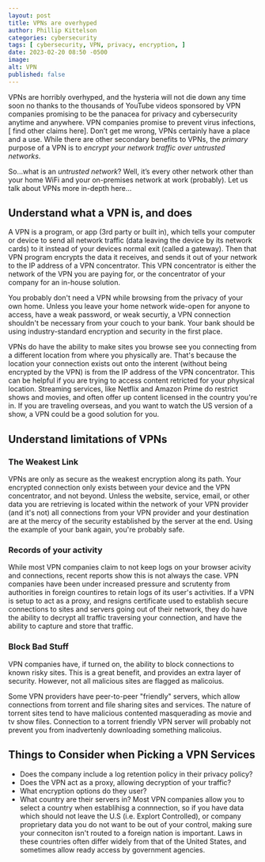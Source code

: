 ```yaml
---
layout: post
title: VPNs are overhyped
author: Phillip Kittelson
categories: cybersecurity
tags: [ cybersecurity, VPN, privacy, encryption, ]
date: 2023-02-20 08:50 -0500
image: 
alt: VPN
published: false
---
```


VPNs are horribly overhyped, and the hysteria will not die down any time soon no thanks to the thousands of YouTube videos sponsored by VPN companies promising to be the panacea for privacy and cybersecurity anytime and anywhere. VPN companies promise to prevent virus infections, [ find other claims here].
Don’t get me wrong, VPNs certainly have a place and a use. While there are other secondary benefits to VPNs, the _primary_ purpose of a VPN is to _encrypt your network traffic over untrusted networks_.

So…what is an _untrusted network_? Well, it’s every other network other than your home WiFi and your on-premises network at work (probably). Let us talk about VPNs more in-depth here…

## Understand what a VPN is, and does
A VPN is a program, or app (3rd party or built in), which tells your computer or device to send all network traffic (data leaving the device by its network cards) to it instead of your devices normal exit (called a gateway). Then that VPN program encrypts the data it receives, and sends it out of your network to the IP address of a VPN concentrator. This VPN concentrator is either the network of the VPN you are paying for, or the concentrator of your company for an in-house solution.

You probably don't need a VPN while browsing from the privacy of your own home. Unless you leave your home network wide-open for anyone to access, have a weak password, or weak securtiy, a VPN connection shouldn't be necessary from your couch to your bank. Your bank should be using industry-standard encryption and security in the first place.

VPNs do have the ability to make sites you browse see you connecting from a different location from where you physically are. That's because the location your connection exists out onto the interent (without being encrypted by the VPN) is from the IP address of the VPN concentrator. This can be helpful if you are trying to access content retricted for your physical location. Streaming services, like Netflix and Amazon Prime do restrict shows and movies, and often offer up content licensed in the country you're in. If you are traveling overseas, and you want to watch the US version of a show, a VPN could be a good solution for you.

## Understand limitations of VPNs

### The Weakest Link
VPNs are only as secure as the weakest encryption along its path. Your encrypted connection only exists between your device and the VPN concentrator, and not beyond. Unless the website, service, email, or other data you are retrieving is located within the network of your VPN provider (and it's not) all connections from your VPN provider and your destination are at the mercy of the security established by the server at the end. Using the example of your bank again, you're probably safe.

### Records of your activity
While most VPN companies claim to not keep logs on your browser acivity and connections, recent reports show this is not always the case. VPN companies have been under increased pressure and scrutenty from authorities in foreign countires to retain logs of its user's activities. If a VPN is setup to act as a proxy, and resigns certificate used to establish secure connections to sites and servers going out of their network, they do have the ability to decrypt all traffic traversing your connection, and have the ability to capture and store that traffic.

### Block Bad Stuff
VPN companies have, if turned on, the ability to block connections to known risky sites. This is a great benefit, and provides an extra layer of security. However, not all malicious sites are flagged as malicoius.

Some VPN providers have peer-to-peer "friendly" servers, which allow connections from torrent and file sharing sites and services. The nature of torrent sites tend to have malicious contented masquerading as movie and tv show files. Connection to a torrent friendly VPN server will probably not prevent you from inadvertenly downloading something malicoius.

## Things to Consider when Picking a VPN Services
- Does the company include a log retention policy in their privacy policy?
- Does the VPN act as a proxy, allowing decryption of your traffic?
- What encryption options do they user?
- What country are their servers in? Most VPN companies allow you to select a country when establihisg a connnection, so if you have data which should not leave the U.S (i.e. Explort Controlled), or company proprietary data you do not want to be out of your control, making sure your conneciton isn't routed to a foreign nation is important. Laws in these countries often differ widely from that of the United States, and sometimes allow ready access by government agencies.